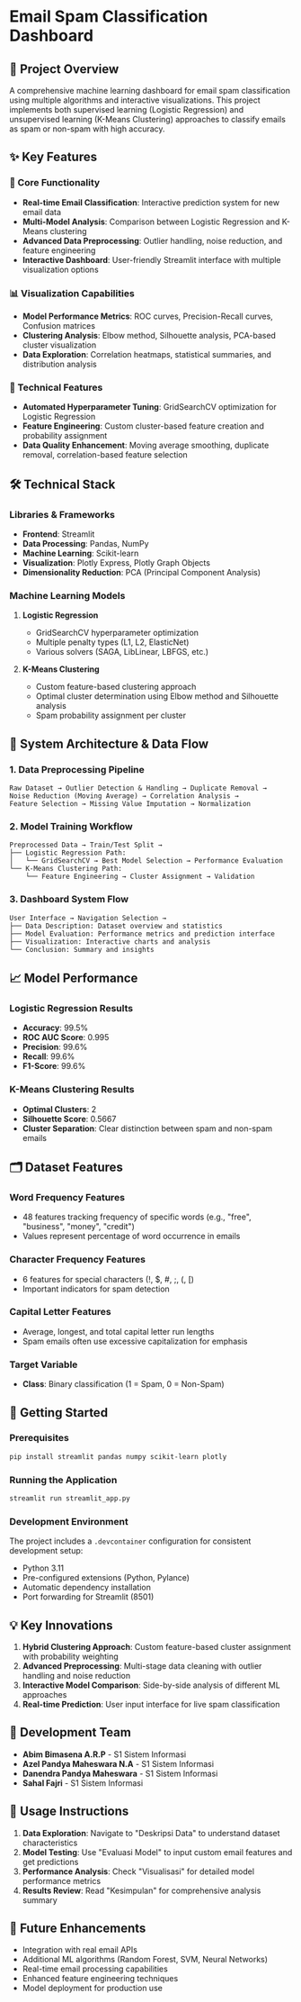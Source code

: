 # Email Spam Classification Dashboard

## 📧 Project Overview
A comprehensive machine learning dashboard for email spam classification using multiple algorithms and interactive visualizations. This project implements both supervised learning (Logistic Regression) and unsupervised learning (K-Means Clustering) approaches to classify emails as spam or non-spam with high accuracy.

## ✨ Key Features

### 🎯 Core Functionality
- **Real-time Email Classification**: Interactive prediction system for new email data
- **Multi-Model Analysis**: Comparison between Logistic Regression and K-Means clustering
- **Advanced Data Preprocessing**: Outlier handling, noise reduction, and feature engineering
- **Interactive Dashboard**: User-friendly Streamlit interface with multiple visualization options

### 📊 Visualization Capabilities
- **Model Performance Metrics**: ROC curves, Precision-Recall curves, Confusion matrices
- **Clustering Analysis**: Elbow method, Silhouette analysis, PCA-based cluster visualization
- **Data Exploration**: Correlation heatmaps, statistical summaries, and distribution analysis

### 🔧 Technical Features
- **Automated Hyperparameter Tuning**: GridSearchCV optimization for Logistic Regression
- **Feature Engineering**: Custom cluster-based feature creation and probability assignment
- **Data Quality Enhancement**: Moving average smoothing, duplicate removal, correlation-based feature selection

## 🛠️ Technical Stack

### Libraries & Frameworks
- **Frontend**: Streamlit
- **Data Processing**: Pandas, NumPy
- **Machine Learning**: Scikit-learn
- **Visualization**: Plotly Express, Plotly Graph Objects
- **Dimensionality Reduction**: PCA (Principal Component Analysis)

### Machine Learning Models
1. **Logistic Regression**
   - GridSearchCV hyperparameter optimization
   - Multiple penalty types (L1, L2, ElasticNet)
   - Various solvers (SAGA, LibLinear, LBFGS, etc.)

2. **K-Means Clustering**
   - Custom feature-based clustering approach
   - Optimal cluster determination using Elbow method and Silhouette analysis
   - Spam probability assignment per cluster

## 🔄 System Architecture & Data Flow

### 1. Data Preprocessing Pipeline
```
Raw Dataset → Outlier Detection & Handling → Duplicate Removal → 
Noise Reduction (Moving Average) → Correlation Analysis → 
Feature Selection → Missing Value Imputation → Normalization
```

### 2. Model Training Workflow
```
Preprocessed Data → Train/Test Split → 
├── Logistic Regression Path:
│   └── GridSearchCV → Best Model Selection → Performance Evaluation
└── K-Means Clustering Path:
    └── Feature Engineering → Cluster Assignment → Validation
```

### 3. Dashboard System Flow
```
User Interface → Navigation Selection → 
├── Data Description: Dataset overview and statistics
├── Model Evaluation: Performance metrics and prediction interface
├── Visualization: Interactive charts and analysis
└── Conclusion: Summary and insights
```

## 📈 Model Performance

### Logistic Regression Results
- **Accuracy**: 99.5%
- **ROC AUC Score**: 0.995
- **Precision**: 99.6%
- **Recall**: 99.6%
- **F1-Score**: 99.6%

### K-Means Clustering Results
- **Optimal Clusters**: 2
- **Silhouette Score**: 0.5667
- **Cluster Separation**: Clear distinction between spam and non-spam emails

## 🗂️ Dataset Features

### Word Frequency Features
- 48 features tracking frequency of specific words (e.g., "free", "business", "money", "credit")
- Values represent percentage of word occurrence in emails

### Character Frequency Features
- 6 features for special characters (!, $, #, ;, (, [)
- Important indicators for spam detection

### Capital Letter Features
- Average, longest, and total capital letter run lengths
- Spam emails often use excessive capitalization for emphasis

### Target Variable
- **Class**: Binary classification (1 = Spam, 0 = Non-Spam)

## 🚀 Getting Started

### Prerequisites
```bash
pip install streamlit pandas numpy scikit-learn plotly
```

### Running the Application
```bash
streamlit run streamlit_app.py
```

### Development Environment
The project includes a `.devcontainer` configuration for consistent development setup:
- Python 3.11
- Pre-configured extensions (Python, Pylance)
- Automatic dependency installation
- Port forwarding for Streamlit (8501)

## 💡 Key Innovations

1. **Hybrid Clustering Approach**: Custom feature-based cluster assignment with probability weighting
2. **Advanced Preprocessing**: Multi-stage data cleaning with outlier handling and noise reduction
3. **Interactive Model Comparison**: Side-by-side analysis of different ML approaches
4. **Real-time Prediction**: User input interface for live spam classification

## 👥 Development Team
- **Abim Bimasena A.R.P** - S1 Sistem Informasi
- **Azel Pandya Maheswara N.A** - S1 Sistem Informasi  
- **Danendra Pandya Maheswara** - S1 Sistem Informasi
- **Sahal Fajri** - S1 Sistem Informasi

## 📝 Usage Instructions

1. **Data Exploration**: Navigate to "Deskripsi Data" to understand dataset characteristics
2. **Model Testing**: Use "Evaluasi Model" to input custom email features and get predictions
3. **Performance Analysis**: Check "Visualisasi" for detailed model performance metrics
4. **Results Review**: Read "Kesimpulan" for comprehensive analysis summary

## 🔮 Future Enhancements
- Integration with real email APIs
- Additional ML algorithms (Random Forest, SVM, Neural Networks)
- Real-time email processing capabilities
- Enhanced feature engineering techniques
- Model deployment for production use